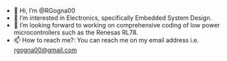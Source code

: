 - 👋 Hi, I’m @RGogna00
- 👀 I’m interested in Electronics, specifically Embedded System Design.
- 🌱 I’m looking forward to working on comprehensive coding of low power microcontrollers such as the Renesas RL78.
- 📫 How to reach me?: You can reach me on my email address i.e. rgogna00@gmail.com

<!---
RGogna00/RGogna00 is a ✨ special ✨ repository because its `README.md` (this file) appears on your GitHub profile.
You can click the Preview link to take a look at your changes.
--->

